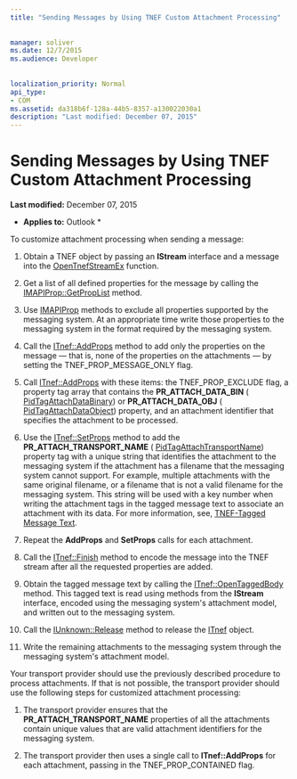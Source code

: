 ```yaml
---
title: "Sending Messages by Using TNEF Custom Attachment Processing"
 
 
manager: soliver
ms.date: 12/7/2015
ms.audience: Developer
 
 
localization_priority: Normal
api_type:
- COM
ms.assetid: da318b6f-128a-44b5-8357-a130022030a1
description: "Last modified: December 07, 2015"
---
```


# Sending Messages by Using TNEF Custom Attachment Processing

 **Last modified:** December 07, 2015 
  
 * **Applies to:** Outlook * 
  
To customize attachment processing when sending a message:
  
1. Obtain a TNEF object by passing an **IStream** interface and a message into the [OpenTnefStreamEx](opentnefstreamex.md) function. 
    
2. Get a list of all defined properties for the message by calling the [IMAPIProp::GetPropList](imapiprop-getproplist.md) method. 
    
3. Use [IMAPIProp](imapipropiunknown.md) methods to exclude all properties supported by the messaging system. At an appropriate time write those properties to the messaging system in the format required by the messaging system. 
    
4. Call the [ITnef::AddProps](itnef-addprops.md) method to add only the properties on the message — that is, none of the properties on the attachments — by setting the TNEF_PROP_MESSAGE_ONLY flag. 
    
5. Call [ITnef::AddProps](itnef-addprops.md) with these items: the TNEF_PROP_EXCLUDE flag, a property tag array that contains the **PR_ATTACH_DATA_BIN** ( [PidTagAttachDataBinary](pidtagattachdatabinary-canonical-property.md)) or **PR_ATTACH_DATA_OBJ** ( [PidTagAttachDataObject](pidtagattachdataobject-canonical-property.md)) property, and an attachment identifier that specifies the attachment to be processed.
    
6. Use the [ITnef::SetProps](itnef-setprops.md) method to add the **PR_ATTACH_TRANSPORT_NAME** ( [PidTagAttachTransportName](pidtagattachtransportname-canonical-property.md)) property tag with a unique string that identifies the attachment to the messaging system if the attachment has a filename that the messaging system cannot support. For example, multiple attachments with the same original filename, or a filename that is not a valid filename for the messaging system. This string will be used with a key number when writing the attachment tags in the tagged message text to associate an attachment with its data. For more information, see, [TNEF-Tagged Message Text](tnef-tagged-message-text.md).
    
7. Repeat the **AddProps** and **SetProps** calls for each attachment. 
    
8. Call the [ITnef::Finish](itnef-finish.md) method to encode the message into the TNEF stream after all the requested properties are added. 
    
9. Obtain the tagged message text by calling the [ITnef::OpenTaggedBody](itnef-opentaggedbody.md) method. This tagged text is read using methods from the **IStream** interface, encoded using the messaging system's attachment model, and written out to the messaging system. 
    
10. Call the [IUnknown::Release](http://msdn.microsoft.com/library/4b494c6f-f0ee-4c35-ae45-ed956f40dc7a%28Office.15%29.aspx) method to release the [ITnef](itnefiunknown.md) object. 
    
11. Write the remaining attachments to the messaging system through the messaging system's attachment model.
    
Your transport provider should use the previously described procedure to process attachments. If that is not possible, the transport provider should use the following steps for customized attachment processing:
  
1. The transport provider ensures that the **PR_ATTACH_TRANSPORT_NAME** properties of all the attachments contain unique values that are valid attachment identifiers for the messaging system. 
    
2. The transport provider then uses a single call to **ITnef::AddProps** for each attachment, passing in the TNEF_PROP_CONTAINED flag. 
    

